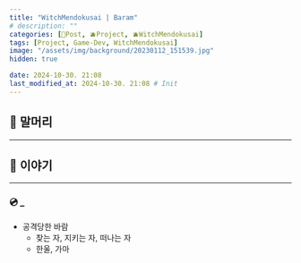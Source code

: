 ```yaml
---
title: "WitchMendokusai | Baram"
# description: ""
categories: [📀Post, 🫐Project, 🫐WitchMendokusai]
tags: [Project, Game-Dev, WitchMendokusai]
image: "/assets/img/background/20230112_151539.jpg"
hidden: true

date: 2024-10-30. 21:08
last_modified_at: 2024-10-30. 21:08 # Init
---
```


## 📀 말머리

---

## 📀 이야기

---

### 💿 _

- 공격당한 바람
  - 찾는 자, 지키는 자, 떠나는 자
  - 한울, 가마
